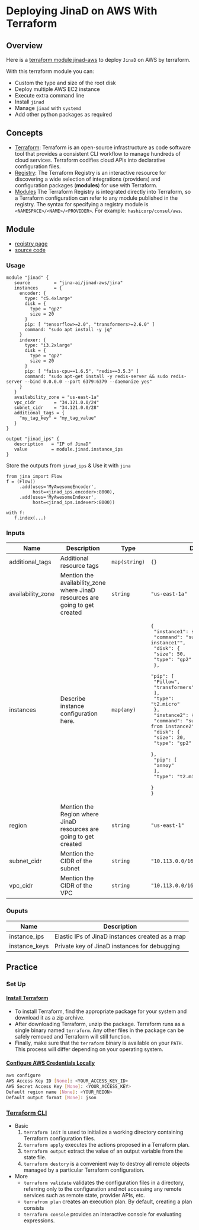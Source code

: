 # Deploying JinaD on AWS With Terraform

## Overview

Here is a [terraform module jinad-aws](https://registry.terraform.io/modules/jina-ai/jinad-aws/jina/latest) to deploy `JinaD` on AWS by terraform.

With this terraform module you can:
- Custom the type and size of the root disk
- Deploy multiple AWS EC2 instance
- Execute extra command line
- Install `jinad`
- Manage `jinad` with `systemd`
- Add other python packages as required

## Concepts

- [Terraform](https://www.terraform.io/): Terraform is an open-source infrastructure as code software tool that provides a consistent CLI workflow to manage hundreds of cloud services. Terraform codifies cloud APIs into declarative configuration files.
- [Registry](https://registry.terraform.io/): The Terraform Registry is an interactive resource for discovering a wide selection of integrations (providers) and configuration packages (**modules**) for use with Terraform.
- [Modules](https://www.terraform.io/docs/registry/modules/use.html#using-modules) The Terraform Registry is integrated directly into Terraform, so a Terraform configuration can refer to any module published in the registry. The syntax for specifying a registry module is `<NAMESPACE>/<NAME>/<PROVIDER>`. For example: `hashicorp/consul/aws`.

## Module

- [registry page](https://registry.terraform.io/modules/jina-ai/jinad-aws/jina/latest)
- [source code](https://github.com/jina-ai/terraform-jina-jinad-aws)

### Usage
```hcl
module "jinad" {
   source         = "jina-ai/jinad-aws/jina"
   instances      = {
     encoder: {
       type: "c5.4xlarge"
       disk = {
         type = "gp2"
         size = 20
       }
       pip: [ "tensorflow>=2.0", "transformers>=2.6.0" ]
       command: "sudo apt install -y jq"
     }
     indexer: {
       type: "i3.2xlarge"
       disk = {
         type = "gp2"
         size = 20
       }
       pip: [ "faiss-cpu==1.6.5", "redis==3.5.3" ]
       command: "sudo apt-get install -y redis-server && sudo redis-server --bind 0.0.0.0 --port 6379:6379 --daemonize yes"
     }
   }
   availability_zone = "us-east-1a"
   vpc_cidr       = "34.121.0.0/24"
   subnet_cidr    = "34.121.0.0/28"
   additional_tags = {
     "my_tag_key" = "my_tag_value"
   }
}

output "jinad_ips" {
   description   = "IP of JinaD"
   value         = module.jinad.instance_ips
}
```

Store the outputs from `jinad_ips` & Use it with `jina`

```
from jina import Flow
f = (Flow()
     .add(uses='MyAwesomeEncoder',
          host=<jinad_ips.encoder>:8000),
     .add(uses='MyAwesomeIndexer',
          host=<jinad_ips.indexer>:8000))

with f:
   f.index(...)
```
### Inputs

| Name | Description | Type | Default | Required |
|------|-------------|------|---------|:--------:|
| additional\_tags | Additional resource tags | `map(string)` | `{}` | no |
| availability\_zone | Mention the availability\_zone where JinaD resources are going to get created | `string` | `"us-east-1a"` | no |
| instances | Describe instance configuration here. | `map(any)` | <pre>{<br>  "instance1": {<br>    "command": "sudo echo \"Hello from instance1\"",<br>    "disk": {<br>      "size": 50,<br>      "type": "gp2"<br>    },<br>    "pip": [<br>      "Pillow",<br>      "transformers"<br>    ],<br>    "type": "t2.micro"<br>  },<br>  "instance2": {<br>    "command": "sudo echo \"Hello from instance2\"",<br>    "disk": {<br>      "size": 20,<br>      "type": "gp2"<br>    },<br>    "pip": [<br>      "annoy"<br>    ],<br>    "type": "t2.micro"<br>  }<br>}</pre> | no |
| region | Mention the Region where JinaD resources are going to get created | `string` | `"us-east-1"` | no |
| subnet\_cidr | Mention the CIDR of the subnet | `string` | `"10.113.0.0/16"` | no |
| vpc\_cidr | Mention the CIDR of the VPC | `string` | `"10.113.0.0/16"` | no |

### Ouputs

| Name | Description |
|------|-------------|
| instance\_ips | Elastic IPs of JinaD instances created as a map |
| instance\_keys | Private key of JinaD instances for debugging |

## Practice

### Set Up

#### [Install Terraform](https://learn.hashicorp.com/tutorials/terraform/install-cli?in=terraform/aws-get-started)

- To install Terraform, find the appropriate package for your system and download it as a zip archive.
- After downloading Terraform, unzip the package. Terraform runs as a single binary named `terraform`. Any other files in the package can be safely removed and Terraform will still function.
- Finally, make sure that the `terraform` binary is available on your `PATH`. This process will differ depending on your operating system.

#### [Configure AWS Credentials Locally](https://docs.aws.amazon.com/cli/latest/userguide/cli-configure-quickstart.html#cli-configure-quickstart-creds)

```bash
aws configure
AWS Access Key ID [None]: <YOUR_ACCESS_KEY_ID>
AWS Secret Access Key [None]: <YOUR_ACCESS_KEY>
Default region name [None]: <YOUR_REION>
Default output format [None]: json
```

### [Terraform CLI](https://www.terraform.io/docs/cli/index.html)

- Basic 
   1. `terraform init` is used to initialize a working directory containing Terraform configuration files.
   2. `terraform apply` executes the actions proposed in a Terraform plan.
   3. `terraform output` extract the value of an output variable from the state file.
   4. `terraform destory` is a convenient way to destroy all remote objects managed by a particular Terraform configuration.
- More
   - `terraform validate` validates the configuration files in a directory, referring only to the configuration and not accessing any remote services such as remote state, provider APIs, etc.
   - `terrafrom plan` creates an execution plan. By default, creating a plan consists
   - `terraform console` provides an interactive console for evaluating expressions.
